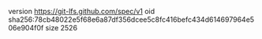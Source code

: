 version https://git-lfs.github.com/spec/v1
oid sha256:78cb48022e5f68e6a87df356dcee5c8fc416befc434d614697964e506e904f0f
size 2526
